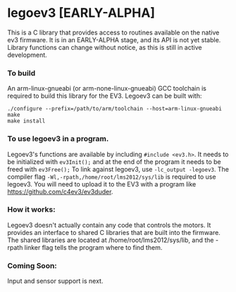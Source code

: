 # legoev3 [EARLY-ALPHA]

This is a C library that provides access to routines available on the native ev3
firmware. It is in an EARLY-ALPHA stage, and its API is not yet stable. Library
functions can change without notice, as this is still in active development.

### To build

An arm-linux-gnueabi (or arm-none-linux-gnueabi) GCC toolchain is required to
build this library for the EV3. Legoev3 can be built with:
```
./configure --prefix=/path/to/arm/toolchain --host=arm-linux-gnueabi
make
make install
```

### To use legoev3 in a program.

Legoev3's functions are available by including `#include <ev3.h>`. It needs to
be initialized with `ev3Init();` and at the end of the program it needs to be freed
with `ev3Free();` To link against legoev3, use `-lc_output -legoev3`. The compiler
flag `-Wl,-rpath,/home/root/lms2012/sys/lib` is required to use legoev3. You will
need to upload it to the EV3 with a program like https://github.com/c4ev3/ev3duder.

### How it works:

Legoev3 doesn't actually contain any code that controls the motors. It provides
an interface to shared C libraries that are built into the firmware. The shared
libraries are located at /home/root/lms2012/sys/lib, and the -rpath linker flag
tells the program where to find them.

### Coming Soon:

Input and sensor support is next.
